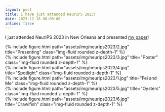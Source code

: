 ```yaml
---
layout: post
title: I have just attended NeurIPS 2023!
date: 2023-12-16 08:00:00
inline: false
---
```


I just attended NeurIPS 2023 in New Orleans and presented [my paper](https://arxiv.org/abs/2310.05995)!

<div class="row">
    <div class="col-sm mt-3 mt-md-0">
        {% include figure.html path="assets/img/neurips2023/2.jpg" title="Presenting" class="img-fluid rounded z-depth-1" %}
    </div>
    <div class="col-sm mt-3 mt-md-0">
        {% include figure.html path="assets/img/neurips2023/3.jpg" title="Poster" class="img-fluid rounded z-depth-1" %}
    </div>
    <div class="col-sm mt-3 mt-md-0">
        {% include figure.html path="assets/img/neurips2023/4.jpg" title="Spotlight" class="img-fluid rounded z-depth-1" %}
    </div>
</div>


<div class="row">
    <div class="col-sm mt-3 mt-md-0">
        {% include figure.html path="assets/img/neurips2023/1.jpg" title="Fei and Me" class="img-fluid rounded z-depth-1" %}
    </div>
</div>



<div class="row justify-content-sm-center">
    <div class="col-sm mt-3 mt-md-0">
        {% include figure.html path="assets/img/neurips2023/5.jpg" title="Oysters" class="img-fluid rounded z-depth-1" %}
    </div>
    <div class="col-sm mt-3 mt-md-0">
        {% include figure.html path="assets/img/neurips2023/6.jpg" title="Crawlfish" class="img-fluid rounded z-depth-1" %}
    </div>
</div>

